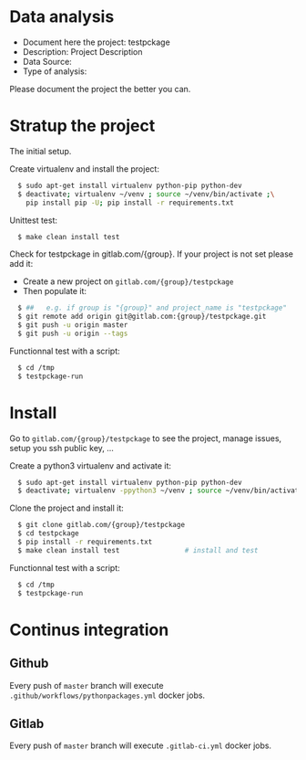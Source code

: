# Data analysis
- Document here the project: testpckage
- Description: Project Description
- Data Source:
- Type of analysis:

Please document the project the better you can.

# Stratup the project

The initial setup.

Create virtualenv and install the project:
```bash
  $ sudo apt-get install virtualenv python-pip python-dev
  $ deactivate; virtualenv ~/venv ; source ~/venv/bin/activate ;\
    pip install pip -U; pip install -r requirements.txt
```

Unittest test:
```bash
  $ make clean install test
```

Check for testpckage in gitlab.com/{group}.
If your project is not set please add it:

- Create a new project on `gitlab.com/{group}/testpckage`
- Then populate it:

```bash
  $ ##   e.g. if group is "{group}" and project_name is "testpckage"
  $ git remote add origin git@gitlab.com:{group}/testpckage.git
  $ git push -u origin master
  $ git push -u origin --tags
```

Functionnal test with a script:
```bash
  $ cd /tmp
  $ testpckage-run
```
# Install
Go to `gitlab.com/{group}/testpckage` to see the project, manage issues,
setup you ssh public key, ...

Create a python3 virtualenv and activate it:
```bash
  $ sudo apt-get install virtualenv python-pip python-dev
  $ deactivate; virtualenv -ppython3 ~/venv ; source ~/venv/bin/activate
```

Clone the project and install it:
```bash
  $ git clone gitlab.com/{group}/testpckage
  $ cd testpckage
  $ pip install -r requirements.txt
  $ make clean install test                # install and test
```
Functionnal test with a script:
```bash
  $ cd /tmp
  $ testpckage-run
``` 

# Continus integration
## Github 
Every push of `master` branch will execute `.github/workflows/pythonpackages.yml` docker jobs.
## Gitlab
Every push of `master` branch will execute `.gitlab-ci.yml` docker jobs.
